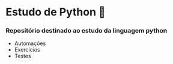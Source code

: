# Estudo de Python :snake:

### Repositório destinado ao estudo da linguagem python


- Automações
- Exercicios
- Testes

